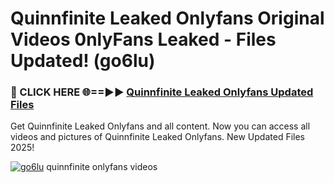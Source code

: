 # Quinnfinite Leaked Onlyfans Original Videos 0nlyFans Leaked - Files Updated! (go6lu)

<h3>🔴 CLICK HERE 🌐==►► <a href="https://tinyurl.com/ms9xzufz" rel="nofollow">Quinnfinite Leaked Onlyfans Updated Files</a></h3>

Get Quinnfinite Leaked Onlyfans and all content. Now you can access all videos and pictures of Quinnfinite Leaked Onlyfans. New Updated Files 2025!

[![go6lu](https://i.imgur.com/PQ7UWWw.gif)](https://tinyurl.com/ms9xzufz)
quinnfinite onlyfans videos